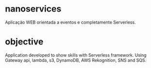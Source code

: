 # nanoservices
Aplicação WEB orientada a eventos e completamente Serverless.

# objective

Application developed to show skills with Serverless framework.
Using Gateway api, lambda, s3, DynamoDB, AWS Rekognition, SNS and SQS.
